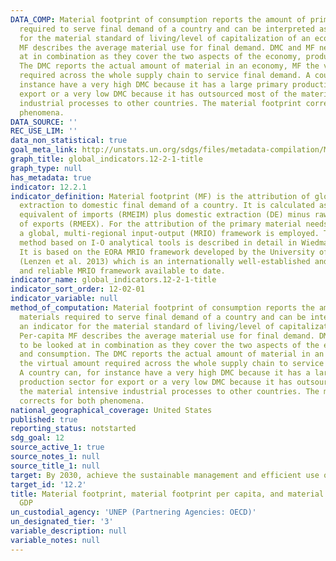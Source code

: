 ```yaml
---
DATA_COMP: Material footprint of consumption reports the amount of primary materials
  required to serve final demand of a country and can be interpreted as an indicator
  for the material standard of living/level of capitalization of an economy. Per-capita
  MF describes the average material use for final demand. DMC and MF need to be looked
  at in combination as they cover the two aspects of the economy, production and consumption.
  The DMC reports the actual amount of material in an economy, MF the virtual amount
  required across the whole supply chain to service final demand. A country can, for
  instance have a very high DMC because it has a large primary production sector for
  export or a very low DMC because it has outsourced most of the material intensive
  industrial processes to other countries. The material footprint corrects for both
  phenomena.
DATA_SOURCE: ''
REC_USE_LIM: ''
data_non_statistical: true
goal_meta_link: http://unstats.un.org/sdgs/files/metadata-compilation/Metadata-Goal-12.pdf
graph_title: global_indicators.12-2-1-title
graph_type: null
has_metadata: true
indicator: 12.2.1
indicator_definition: Material footprint (MF) is the attribution of global material
  extraction to domestic final demand of a country. It is calculated as raw material
  equivalent of imports (RMEIM) plus domestic extraction (DE) minus raw material equivalents
  of exports (RMEEX). For the attribution of the primary material needs of final demand
  a global, multi-regional input-output (MRIO) framework is employed. The attribution
  method based on I-O analytical tools is described in detail in Wiedmann et al. 2015.
  It is based on the EORA MRIO framework developed by the University of Sydney, Australia
  (Lenzen et al. 2013) which is an internationally well-established and the most detailed
  and reliable MRIO framework available to date.
indicator_name: global_indicators.12-2-1-title
indicator_sort_order: 12-02-01
indicator_variable: null
method_of_computation: Material footprint of consumption reports the amount of primary
  materials required to serve final demand of a country and can be interpreted as
  an indicator for the material standard of living/level of capitalization of an economy.
  Per-capita MF describes the average material use for final demand. DMC and MF need
  to be looked at in combination as they cover the two aspects of the economy, production
  and consumption. The DMC reports the actual amount of material in an economy, MF
  the virtual amount required across the whole supply chain to service final demand.
  A country can, for instance have a very high DMC because it has a large primary
  production sector for export or a very low DMC because it has outsourced most of
  the material intensive industrial processes to other countries. The material footprint
  corrects for both phenomena.
national_geographical_coverage: United States
published: true
reporting_status: notstarted
sdg_goal: 12
source_active_1: true
source_notes_1: null
source_title_1: null
target: By 2030, achieve the sustainable management and efficient use of natural resources.
target_id: '12.2'
title: Material footprint, material footprint per capita, and material footprint per
  GDP
un_custodial_agency: 'UNEP (Partnering Agencies: OECD)'
un_designated_tier: '3'
variable_description: null
variable_notes: null
---
```

